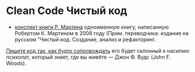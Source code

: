 # Clean Code Чистый код

- [конспект книги Р. Мартина](https://habr.com/ru/post/485118/)
одноименную книгу, написанную Робертом К. Мартином в 2008 году (Прим. переводчика:  издание на русском "Чистый код. Создание, анализ и рефакторинг.

[Пишите код так, как будто сопровождать](https://habr.com/ru/company/otus/blog/682922/) его будет склонный к насилию психопат, который знает, где вы живёте — Джон Ф. Вудс (John F. Woods).
